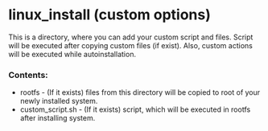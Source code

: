 linux_install (custom options)
==============================

This is a directory, where you can add your custom script and files. Script will be executed after copying custom files (if exist).
Also, custom actions will be executed while autoinstallation.

### Contents:
* rootfs - (If it exists) files from this directory will be copied to root of your newly installed system.
* custom_script.sh - (If it exists) script, which will be executed in rootfs after installing system.
